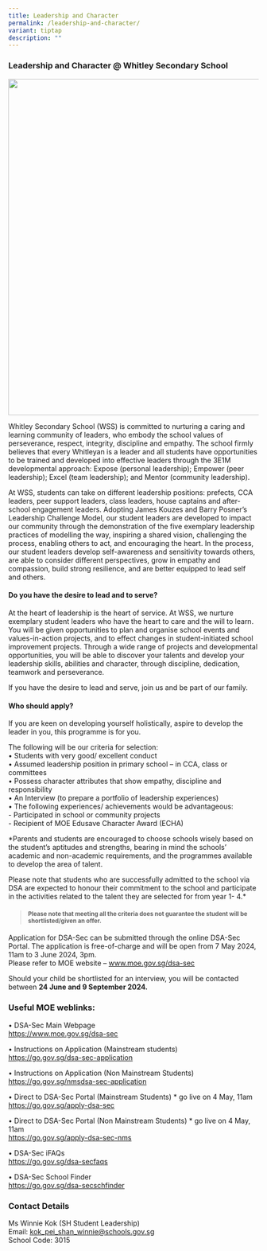 ```yaml
---
title: Leadership and Character
permalink: /leadership-and-character/
variant: tiptap
description: ""
---
```

<h3><strong>Leadership and Character @ Whitley Secondary School</strong></h3>
<div class="isomer-image-wrapper">
<img style="box-sizing: inherit; font-family: Lato, sans-serif; max-width: 100%; height: auto; display: block; margin: auto; width: 676.25px;" height="auto" width="100%" src="https://www.whitleysec.moe.edu.sg/images/lc1.png">
</div>
<p>Whitley Secondary School (WSS) is committed to nurturing a caring and
learning community of leaders, who embody the school values of perseverance,
respect, integrity, discipline and empathy. The school firmly believes
that every Whitleyan is a leader and all students have opportunities to
be trained and developed into effective leaders through the 3E1M developmental
approach: Expose (personal leadership); Empower (peer leadership); Excel
(team leadership); and Mentor (community leadership).</p>
<p>At WSS, students can take on different leadership positions: prefects,
CCA leaders, peer support leaders, class leaders, house captains and after-school
engagement leaders. Adopting James Kouzes and Barry Posner’s Leadership
Challenge Model, our student leaders are developed to impact our community
through the demonstration of the five exemplary leadership practices of
modelling the way, inspiring a shared vision, challenging the process,
enabling others to act, and encouraging the heart. In the process, our
student leaders develop self-awareness and sensitivity towards others,
are able to consider different perspectives, grow in empathy and compassion,
build strong resilience, and are better equipped to lead self and others.</p>
<h4><strong>Do you have the desire to lead and to serve?</strong></h4>
<p>At the heart of leadership is the heart of service. At WSS, we nurture
exemplary student leaders who have the heart to care and the will to learn.
You will be given opportunities to plan and organise school events and
values-in-action projects, and to effect changes in student-initiated school
improvement projects. Through a wide range of projects and developmental
opportunities, you will be able to discover your talents and develop your
leadership skills, abilities and character, through discipline, dedication,
teamwork and perseverance.</p>
<p>If you have the desire to lead and serve, join us and be part of our family.</p>
<h4><strong>Who should apply?</strong></h4>
<p>If you are keen on developing yourself holistically, aspire to develop
the leader in you, this programme is for you.</p>
<p>The following will be our criteria for selection:
<br>• Students with very good/ excellent conduct
<br>• Assumed leadership position in primary school – in CCA, class or committees
<br>• Possess character attributes that show empathy, discipline and responsibility
<br>• An Interview (to prepare a portfolio of leadership experiences)
<br>• The following experiences/ achievements would be advantageous:
<br>- Participated in school or community projects
<br>- Recipient of MOE Edusave Character Award (ECHA)</p>
<p>*Parents and students are encouraged to choose schools wisely based on
the student’s aptitudes and strengths, bearing in mind the schools’ academic
and non-academic requirements, and the programmes available to develop
the area of talent.</p>
<p>Please note that students who are successfully admitted to the school
via DSA are expected to honour their commitment to the school and participate
in the activities related to the talent they are selected for from year
1- 4.*</p>
<blockquote>
<h4><sub>Please note that meeting all the criteria does not guarantee the student will be shortlisted/given an offer.</sub></h4>
</blockquote>
<p>Application for DSA-Sec can be submitted through the online DSA-Sec Portal.
The application is free-of-charge and will be open from 7 May 2024, 11am
to 3 June 2024, 3pm.
<br>Please refer to MOE website – <a href="http://www.moe.gov.sg/dsa-sec" rel="noopener noreferrer nofollow" target="_blank"><u>www.moe.gov.sg/dsa-sec</u></a>
</p>
<p>Should your child be shortlisted for an interview, you will be contacted
between <strong>24 June and 9 September 2024.</strong>
</p>
<h3><strong>Useful MOE weblinks:</strong></h3>
<p>• DSA-Sec Main Webpage
<br><a href="http://www.moe.gov.sg/dsa-sec" rel="noopener noreferrer nofollow" target="_blank"><u>https://www.moe.gov.sg/dsa-sec</u></a>
</p>
<p>• Instructions on Application (Mainstream students)
<br><a href="http://www.moe.gov.sg/dsa-sec" rel="noopener noreferrer nofollow" target="_blank"><u>https://go.gov.sg/dsa-sec-application</u></a>
</p>
<p>• Instructions on Application (Non Mainstream Students)
<br><a href="http://www.moe.gov.sg/dsa-sec" rel="noopener noreferrer nofollow" target="_blank"><u>https://go.gov.sg/nmsdsa-sec-application</u></a>
</p>
<p>• Direct to DSA-Sec Portal (Mainstream Students) * go live on 4 May, 11am
<br><a href="http://www.moe.gov.sg/dsa-sec" rel="noopener noreferrer nofollow" target="_blank"><u>https://go.gov.sg/apply-dsa-sec</u></a>
</p>
<p>• Direct to DSA-Sec Portal (Non Mainstream Students) * go live on 4 May,
11am
<br><a href="http://www.moe.gov.sg/dsa-sec" rel="noopener noreferrer nofollow" target="_blank"><u>https://go.gov.sg/apply-dsa-sec-nms</u></a>
</p>
<p>• DSA-Sec iFAQs
<br><a href="http://www.moe.gov.sg/dsa-sec" rel="noopener noreferrer nofollow" target="_blank"><u>https://go.gov.sg/dsa-secfaqs</u></a>
</p>
<p>• DSA-Sec School Finder
<br><a href="http://www.moe.gov.sg/dsa-sec" rel="noopener noreferrer nofollow" target="_blank"><u>https://go.gov.sg/dsa-secschfinder</u></a>
</p>
<h3><strong>Contact Details</strong></h3>
<p>Ms Winnie Kok (SH Student Leadership)
<br>Email: <a href="http://www.moe.gov.sg/dsa-sec" rel="noopener noreferrer nofollow" target="_blank"><u>kok_pei_shan_winnie@schools.gov.sg</u></a>
<br>School Code: 3015</p>